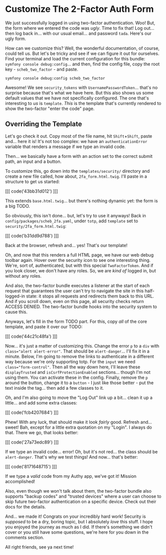 # Customize The 2-Factor Auth Form

We just successfully logged in using two-factor authentication. Woo! But, the form
where we entered the code was *ugly*. Time to fix that! Log out... then log back
in… with our usual email... and password `tada`. Here's our ugly form.

How can we customize this? Well, the wonderful documentation, of course, could tell
us. But let's be tricky and see if we can figure it out for ourselves. Find your
terminal and load the current configuration for this bundle:
`symfony console debug:config`... and then, find the config file, copy the root
key - `scheb_two_factor` - and paste.

```terminal-silent
symfony console debug:config scheb_two_factor
```

Awesome! We see `security_tokens` with `UsernamePasswordToken`... that's no surprise
because that's what we have here. But this also shows us some default values that we
have not specifically configured. The one that's interesting to *us* is `template`.
*This* is the template that's currently rendered to show the two-factor "enter the code"
page.

## Overriding the Template

Let's go check it out. Copy most of the file name, hit `Shift`+`Shift`, paste
and... here it is! It's not too complex: we have an `authenticationError` variable
that renders a message if we type an invalid code.

Then… we basically have a form with an action set to the correct submit path, an
input and a button.

To customize this, go down into the `templates/security/` directory and create a
new file called, how about, `2fa_form.html.twig`. I'll paste in a structure to get
us started:

[[[ code('43bb31d012') ]]]

This extends `base.html.twig`... but there's nothing dynamic yet: the form is
a big TODO.

So obviously, this isn't done... but, let's try to use it anyways! Back in
`config/packages/scheb_2fa.yaml`, under `totp`, add `template` set to
`security/2fa_form.html.twig`:

[[[ code('b31dd9d788') ]]]

Back at the browser, refresh and... yes! That's our template!

Oh, and now that this renders a full HTML page, we have our web debug toolbar
again. Hover over the security icon to see one interesting thing. We're,
sort of, authenticated, but with this special `TwoFactorToken`. And if you look
closer, we don't have any roles. So, we are *kind of* logged in, but without
any roles.

And also, the two-factor bundle executes a listener at the start of
each request that guarantees the user can't try to navigate the site in this
half-logged-in state: it stops all requests and redirects them back to this URL. And
if you scroll down, even *on* this page, all security checks return
ACCESS DENIED. The two-factor bundle hooks into the security system to cause this.

Anyways, let's fill in the form TODO part. For this, copy *all* of the core template,
and paste it over our TODO:

[[[ code('44c21c48fa') ]]]

Now... it's just a matter of customizing this. Change the error `p` to a `div`
with `class="alert alert-error"`. That should be `alert-danger`... I'll fix it
in a minute. Below, I'm going to remove the links to authenticate in a different
way because we're only supporting totp. For the `input` we need
`class="form-control"`. Then all the way down here, I'll leave these `displayTrusted`
and `isCsrfProtectionEnabled` sections... though I'm not using them. You can activate
these in the config. Finally, remove the `p` around the button, change it to a
`button` - I just like those better - put the text inside the tag... then add a few
classes to it.

Oh, and I'm also going to move the "Log Out" link up a bit... clean it up
a little... and add some extra classes:

[[[ code('fcb4207684') ]]]

Phew! With any luck, that should make it look *fairly* good. Refresh and... sweet!
Bah, except for a little extra quotation on my "Login". I always do that. There
we go, that looks better:

[[[ code('27a73edc89') ]]]

If we type an invalid code... error! Oh, but it's not red... the class should
be `alert-danger`. That's why we test things! And now... that's better:

[[[ code('8171648715') ]]]

If we type a *valid* code from my Authy app, we've got it! Mission accomplished!

Also, even though we won't talk about them, the two-factor bundle also supports
"backup codes" and "trusted devices" where a user can choose to skip future
two-factor authentication on a specific device. Check out their docs for the details.

And... we made it! Congrats on your incredibly hard work! Security is *supposed*
to be a dry, boring topic, but I absolutely *love* this stuff. I hope you enjoyed
the journey as much as I did. If there's something we didn't cover or you still
have some questions, we're here for you down in the comments section.

All right friends, see ya next time!
